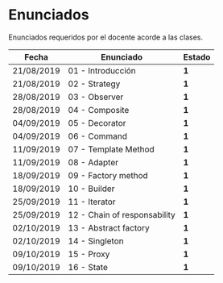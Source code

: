# Enunciados

Enunciados requeridos por el docente acorde a las clases.


| Fecha | Enunciado | Estado |
| --------- | --------- | --------- |
| 21/08/2019 | 01 - Introducción | **1** |
| 21/08/2019 | 02 - Strategy | **1** |
| 28/08/2019 | 03 - Observer | **1** |
| 28/08/2019 | 04 - Composite | **1** |
| 04/09/2019 | 05 - Decorator | **1** |
| 04/09/2019 | 06 - Command | **1** |
| 11/09/2019 | 07 - Template Method | **1** |
| 11/09/2019 | 08 - Adapter | **1** |
| 18/09/2019 | 09 - Factory method | **1** |
| 18/09/2019 | 10 - Builder | **1** |
| 25/09/2019 | 11 - Iterator | **1** |
| 25/09/2019 | 12 - Chain of responsability | **1** |
| 02/10/2019 | 13 - Abstract factory | **1** |
| 02/10/2019 | 14 - Singleton | **1** |
| 09/10/2019 | 15 - Proxy | **1** |
| 09/10/2019 | 16 - State | **1** |
